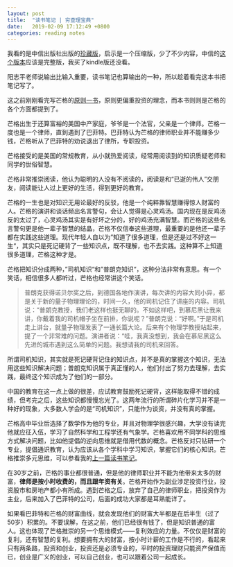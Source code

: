 ```yaml
---
layout: post
title:  "读书笔记 | 穷查理宝典"
date:   2019-02-09 17:12:49 +0800
categories: reading notes
---
```

我看的是中信出版社出版的[珍藏版](https://book.douban.com/subject/26992478/)，启示是一个压缩版，少了不少内容，中信的[这个版本](https://book.douban.com/subject/26831789/)应该是完整版，我买了kindle版还没看。

阳志平老师说输出比输入重要，读书笔记也算输出的一种，所以趁着看完这本书把笔记写了。

这之前刚刚看完写芒格的[原则一书](https://nowherekai.github.io/reading/notes/2019/02/05/principle.html)，原则更偏重投资的理念，而本书则则是芒格的各个方面都提到了。

芒格出生于还算富裕的美国中产家庭，爷爷是一个法官，父亲是一个律师。芒格一度也是一个律师，直到遇到了巴菲特。巴菲特认为芒格的律师职业并不能赚多少钱，芒格听从了巴菲特的劝说退出了律所，专职投资。

芒格接受的是美国的常规教育，从小就热爱阅读，经常用阅读到的知识质疑老师和同学的世俗智慧。

芒格非常推崇阅读，他认为聪明的人没有不阅读的，阅读是和“已逝的伟人”交朋友，阅读能让人过上更好的生活，得到更好的教育。

芒格的一生也是对知识无用论最好的反驳，他是一个纯粹靠智慧赚得惊人财富的人。芒格的演讲和谈话频出名言警句，会让人觉得是心灵鸡汤。国内现在是反鸡汤反的太过了，心灵鸡汤其实是有好坏之分的，好的鸡汤充满智慧。而芒格的这些名言警句更是他一辈子智慧的结晶，芒格不仅信奉这些道理，最重要的是他还一辈子都在实践这些道理。现代年轻人自以为”知道了很多道理，但是还是过不好这一生“，其实只是死记硬背了一些知识点，既不理解，也不去实践。这种算不上知道很多道理，芒格这种才是。

芒格把知识分成两种，”司机知识“和”普朗克知识“，这种分法非常有意思。有一个笑话，相信很多人都听过，芒格也经常讲这个笑话。

> 普朗克获得诺贝尔奖之后，到德国各地作演讲，每次讲的内容大同小异，都是关于新的量子物理理论的，时间一久，他的司机记住了讲座的内容。司机说：“普朗克教授，我们老这样也挺无聊的。不如这样吧，到慕尼黑让我来讲，你戴着我的司机帽子坐在前排，你说呢？”普朗克说：“好啊。”于是司机走上讲台，就量子物理发表了一通长篇大论。后来有个物理学教授站起来，提了一个非常难的问题。演讲者说：“哇，我真没想到，我会在慕尼黑这么先进的城市遇到这么简单的问题。我想请我的司机来回答。

所谓司机知识，其实就是死记硬背记住的知识点，并不是真的掌握这个知识，无法用这些知识解决问题；普朗克知识属于真正懂的人，他们付出了努力去理解，去实践，最终这个知识成为了他们的一部分。

中国的教育在这一点上做的很差，应试教育鼓励死记硬背，这样能取得不错的成绩，但考完之后，这些知识都慢慢忘光了。这两年流行的所谓碎片化学习并不是一种好的现象，大多数人学会的是“司机知识”，只能作为谈资，并没有真的掌握。

芒格高中毕业后选择了数学作为他的专业，并且对物理学很感兴趣，大学没有读完他就应征入伍，学习了自然科学和工程学还有气象学。芒格喜欢用不同学科的思维方式解决问题，比如他提倡的逆向思维就是借用代数的概念。芒格反对只钻研一个专业，提倡通识教育，认为应该从各个学科中学习知识，掌握它们的核心知识。芒格推崇多元思维，可以参看我的[上一篇读书笔记](https://nowherekai.github.io/reading/notes/2019/02/05/principle.html)。

在30岁之前，芒格的事业都很普通，但是他的律师职业并不能为他带来太多的财富，**律师是按小时收费的，而且跟年资有关**。芒格开始作为副业涉足投资行业，投资股市和房地产都小有所成。遇到芒格之后，放弃了自己的律师职业，把投资作为主业，后来加入了巴菲特的公司，后面的成功大家都是耳熟能详了。

如果看巴菲特和芒格的财富曲线，就会发现他们的财富大半都是在后半生（过了50岁）积累的。不要误解，在这之前，他们已经很有钱了，但是知识普通的富人。这也体现了芒格推崇的另一个思维模式——复利效应的力量。不仅仅是财富的复利，还有智慧的复利。想要拥有大的财富，按小时计薪的工作是不行的，看起来只有两条路，投资和创业，投资还是必须专业的，平时的投资理财只能资产保值而已，创业是广义的创业，可以自己创业，也可以跟着公司一起成长。
